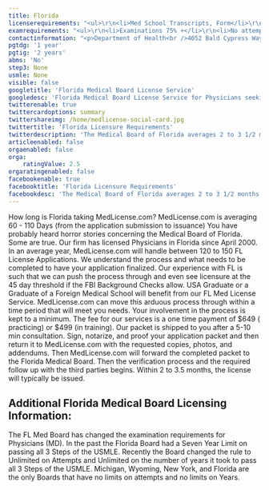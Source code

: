```yaml
---
title: Florida
licenserequirements: "<ul>\r\n<li>Med School Transcripts, Form</li>\r\n<li>Internship/Residency/Fellowship Form</li>\r\n<li>Current Privileges</li>\r\n<li>The DataBank Report</li>\r\n<li>All State Licenses (past/present)</li>\r\n<li>All National Examination Scores (USMLE/FLEX/NBME)</li>\r\n<li>ECFMG Certification</li>\r\n<li>AMA Profile</li>\r\n<li>FBI Background Check</li>\r\n</ul>"
examrequirements: "<ul>\r\n<li>Examinations 75% +</li>\r\n<li>No attempt limit- USMLE Step 3</li>\r\n<li>No year limit- USMLE</li>\r\n<li>1 year PGY for USA Grads</li>\r\n<li>2 years PGY for Non-USA Grads</li>\r\n<li>State Exam Accepted if Pre-1975</li>\r\n<li>No SPEX Exam Requirement</li>\r\n<li>Florida does not accept the Puerto Rico Licensure Exam</li>\r\n</ul>"
contactinformation: "<p>Department of Health<br />4052 Bald Cypress Way BIN #C03<br />Tallahassee, FL 32399<br />Phone: (850) 245-4131<br />Fax: (850) 488-9325</p>\r\n<p><a href=\"http://www.flboardofmedicine.gov/\">www.flboardofmedicine.gov</a></p>"
pgtdg: '1 year'
pgtig: '2 years'
abms: 'No'
step3: None
usmle: None
visible: false
googletitle: 'Florida Medical Board License Service'
googledesc: 'Florida Medical Board License Service for Physicians seeking to expedite the State Board Licensure process who will be applying to the Florida Medical Board.'
twitterenable: true
twittercardoptions: summary
twittershareimg: /home/medlicense-social-card.jpg
twittertitle: 'Florida Licensure Requirements'
twitterdescription: 'The Medical Board of Florida averages 2 to 3 1/2 months from the application submission to issuance. The FL Med Board has changed the examination requirements for Physicians and now allows Unlimited on Attempts and Unlimited on the number of years to pass all 3 Steps of the USMLE.'
articleenabled: false
orgaenabled: false
orga:
    ratingValue: 2.5
orgaratingenabled: false
facebookenable: true
facebooktitle: 'Florida Licensure Requirements'
facebookdesc: 'The Medical Board of Florida averages 2 to 3 1/2 months from the application submission to issuance. The FL Med Board has changed the examination requirements for Physicians and now allows Unlimited on Attempts and Unlimited on the number of years to pass all 3 Steps of the USMLE.'
---
```


<p>How long is Florida taking MedLicense.com? MedLicense.com is averaging 60 - 110 Days (from the application submission to issuance) You have probably heard horror stories concerning the Medical Board of Florida. Some are true. Our firm has licensed Physicians in Florida since April 2000. In an average year, MedLicense.com will handle between 120 to 150 FL License Applications. We understand the process and what needs to be completed to have your application finalized. Our experience with FL is such that we can push the process through and even see licensure at the 45 day threshold if the FBI Background Checks allow. USA Graduate or a Graduate of a Foreign Medical School will benefit from our FL Med License Service. MedLicense.com can move this arduous process through within a time period that will meet you needs. Your involvement in the process is kept to a minimum. The fee for our services is a one time payment of $649 ( practicing) or $499 (in training).&nbsp;Our packet is shipped to you after a 5-10 min consultation. Sign, notarize, and proof your application packet and then return it to MedLicense.com with the requested copies, photos, and addendums. Then MedLicense.com will forward the completed packet to the Florida Medical Board. Then the verification process and the required follow up with the third parties begins. Within 2 to 3.5 months, the license will typically be issued.</p>
<h2 id="mcetoc_1cdq7k9mb1">Additional Florida Medical Board Licensing Information:</h2>
<p>The FL Med Board has changed the examination requirements for Physicians (MD). In the past the Florida Board had a Seven Year Limit on passing all 3 Steps of the USMLE. Recently the Board changed the rule to Unlimited on Attempts and Unlimited on the number of years it took to pass all 3 Steps of the USMLE. Michigan, Wyoming, New York, and Florida are the only Boards that have no limits on attempts and no limits on Years.</p>